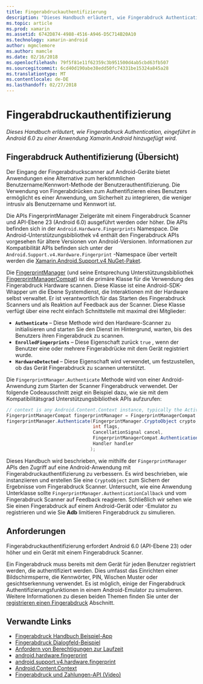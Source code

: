 ```yaml
---
title: Fingerabdruckauthentifizierung
description: "Dieses Handbuch erläutert, wie Fingerabdruck Authentication, eingeführt in Android 6.0 zu einer Anwendung Xamarin.Android hinzugefügt wird."
ms.topic: article
ms.prod: xamarin
ms.assetid: 6742D874-4988-4516-A946-D5C714B20A10
ms.technology: xamarin-android
author: mgmclemore
ms.author: mamcle
ms.date: 02/16/2018
ms.openlocfilehash: 79f5f81e11f62359c3b951500d4ab5cbd63fb507
ms.sourcegitcommit: 6cd40d190abe38edd50fc74331be15324a845a28
ms.translationtype: MT
ms.contentlocale: de-DE
ms.lasthandoff: 02/27/2018
---
```

# <a name="fingerprint-authentication"></a>Fingerabdruckauthentifizierung

_Dieses Handbuch erläutert, wie Fingerabdruck Authentication, eingeführt in Android 6.0 zu einer Anwendung Xamarin.Android hinzugefügt wird._


## <a name="fingerprint-authentication-overview"></a>Fingerabdruck Authentifizierung (Übersicht)

Der Eingang der Fingerabdruckscanner auf Android-Geräte bietet Anwendungen eine Alternative zum herkömmlichen Benutzername/Kennwort-Methode der Benutzerauthentifizierung. Die Verwendung von Fingerabdrücken zum Authentifizieren eines Benutzers ermöglicht es einer Anwendung, um Sicherheit zu integrieren, die weniger intrusiv als Benutzername und Kennwort ist.

Die APIs FingerprintManager Zielgeräte mit einem Fingerabdruck Scanner und API-Ebene 23 (Android 6.0) ausgeführt werden oder höher. Die APIs befinden sich in der `Android.Hardware.Fingerprints` Namespace. Die Android-Unterstützungsbibliothek v4 enthält den Fingerabdruck APIs vorgesehen für ältere Versionen von Android-Versionen. Informationen zur Kompatibilität APIs befinden sich unter der `Android.Support.v4.Hardware.Fingerprint` -Namespace über verteilt werden die [Xamarin.Android.Support.v4 NuGet-Paket](https://www.nuget.org/packages/Xamarin.Android.Support.v4/).

Die [FingerprintManager](http://developer.android.com/reference/android/hardware/fingerprint/FingerprintManager.html) (und seine Entsprechung Unterstützungsbibliothek [FingerprintManagerCompat](http://developer.android.com/reference/android/support/v4/hardware/fingerprint/FingerprintManagerCompat.html)) ist die primäre Klasse für die Verwendung des Fingerabdruck Hardware scannen. Diese Klasse ist eine Android-SDK-Wrapper um die Ebene Systemdienst, die Interaktionen mit der Hardware selbst verwaltet. Er ist verantwortlich für das Starten des Fingerabdruck Scanners und als Reaktion auf Feedback aus der Scanner. Diese Klasse verfügt über eine recht einfach Schnittstelle mit maximal drei Mitglieder:

* **`Authenticate`** &ndash; Diese Methode wird den Hardware-Scanner zu initialisieren und starten Sie den Dienst im Hintergrund, warten, bis des Benutzers ihren Fingerabdruck zu scannen.
* **`EnrolledFingerprints`** &ndash; Diese Eigenschaft zurück `true` , wenn der Benutzer eine oder mehrere Fingerabdrücke mit dem Gerät registriert wurde.
* **`HardwareDetected`** &ndash; Diese Eigenschaft wird verwendet, um festzustellen, ob das Gerät Fingerabdruck zu scannen unterstützt.

Die `FingerprintManager.Authenticate` Methode wird von einer Android-Anwendung zum Starten der Scanner Fingerabdruck verwendet. Der folgende Codeausschnitt zeigt ein Beispiel dazu, wie sie mit dem Kompatibilitätsgrad Unterstützungsbibliothek APIs aufzurufen:

```csharp
// context is any Android.Content.Context instance, typically the Activity 
FingerprintManagerCompat fingerprintManager = FingerprintManagerCompat.From(context);
fingerprintManager.Authenticate(FingerprintManager.CryptoObject crypto,
                                int flags,
                                CancellationSignal cancel,
                                FingerprintManagerCompat.AuthenticationCallback callback,
                                Handler handler
                               );
```

Dieses Handbuch wird beschrieben, wie mithilfe der `FingerprintManager` APIs den Zugriff auf eine Android-Anwendung mit Fingerabdruckauthentifizierung zu verbessern. Es wird beschrieben, wie instanziieren und erstellen Sie eine `CryptoObject` zum Sichern der Ergebnisse vom Fingerabdruck Scanner. Untersucht, wie eine Anwendung Unterklasse sollte `FingerprintManager.AuthenticationCallback` und vom Fingerabdruck Scanner auf Feedback reagieren. Schließlich wir sehen wie Sie einen Fingerabdruck auf einem Android-Gerät oder -Emulator zu registrieren und wie Sie **Adb** limitieren Fingerabdruck zu simulieren.

## <a name="requirements"></a>Anforderungen

Fingerabdruckauthentifizierung erfordert Android 6.0 (API-Ebene 23) oder höher und ein Gerät mit einem Fingerabdruck Scanner. 

Ein Fingerabdruck muss bereits mit dem Gerät für jeden Benutzer registriert werden, die authentifiziert werden. Dies umfasst das Einrichten einer Bildschirmsperre, die Kennwörter, PIN, Wischen Muster oder gesichtserkennung verwendet. Es ist möglich, einige der Fingerabdruck Authentifizierungsfunktionen in einem Android-Emulator zu simulieren.  Weitere Informationen zu diesen beiden Themen finden Sie unter der [registrieren einen Fingerabdruck](enrolling-fingerprint.md) Abschnitt. 






## <a name="related-links"></a>Verwandte Links

- [Fingerabdruck Handbuch Beispiel-App](https://developer.xamarin.com/samples/monodroid/FingerprintGuide/)
- [Fingerabdruck Dialogfeld-Beispiel](https://developer.xamarin.com/samples/monodroid/android-m/FingerprintDialog/)
- [Anfordern von Berechtigungen zur Laufzeit](http://developer.android.com/training/permissions/requesting.html)
- [android.hardware.fingerprint](http://developer.android.com/reference/android/hardware/fingerprint/package-summary.html)
- [android.support.v4.hardware.fingerprint](http://developer.android.com/reference/android/support/v4/hardware/fingerprint/package-summary.html)
- [Android.Content.Context](https://developer.xamarin.com/api/type/Android.Content.Context/)
- [Fingerabdruck und Zahlungen-API (Video)](https://youtu.be/VOn7VrTRlA4)

